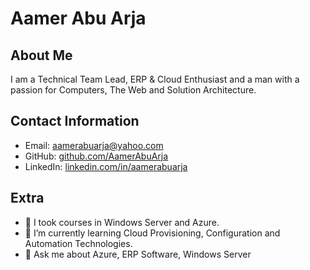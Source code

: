 # Aamer Abu Arja

## About Me
I am a Technical Team Lead, ERP & Cloud Enthusiast and a man with a passion for Computers, The Web and  Solution Architecture.

<!--
## Skills and Interests
<table>
 <tr>
  <td><img src="images/c-sharp.png" alt="C#" width="240" height="240" /></td>
  <td><img src=".png" alt="HTML" width="240" height="180" /></td>
  <td><img src="images/azure.png" alt="Azure" width="240" height="180" /></td>
  <td><img src=".png" alt="JavaScript" width="240" height="180" /></td>
  <td><img src="images/git.png" alt="Git" width="240" height="180" /></td>
 </tr>
 <tr>
  <td><img src=".png" alt="Bicep" width="240" height="180" /></td>
  <td><img src="images/ansible.png" alt="Ansible" width="240" height="180" /></td>
  <td><img src="images/terraform.png" alt="TerraForm" width="240" height="180" /></td>
  <td><img src=".png" alt="SQL" width="240" height="180" /></td>
  <td><img src=".png" alt="SSRS" width="240" height="180" /></td>
 </tr>
 <tr>
  <td><img src=".png" alt="Python" width="240" height="180" /></td>
  <td><img src=".png" alt="Epicor" width="240" height="180" /></td>
  <td><img src=".png" alt="ERP" width="240" height="180" /></td>
  <td><img src=".png" alt="Visual Studio" width="240" height="180" /></td>
  <td><img src=".png" alt="VS Code" width="240" height="180" /></td>
 </tr>
 <tr>
  <td><img src=".png" alt="XML" width="240" height="180" /></td>
  <td><img src=".png" alt=".NET Core" width="240" height="180" /></td>
  <td><img src="images/powershell.png" alt="PowerShell" width="240" height="180" /></td>
  <td><img src=".png" alt="Linux" width="240" height="180" /></td>
  <td><img src=".png" alt="REST" width="240" height="180" /></td>
 </tr>
</table>
-->

<!--
## Experience
### Software Developer at XYZ Corporation
*2018 - Present*

- Developed and maintained web applications using C#, ASP.NET, and MVC framework.
- Collaborated with cross-functional teams to deliver high-quality software solutions.
- Designed and optimized database schemas using SQL and Entity Framework.
- Implemented RESTful APIs for seamless integration with external systems.
- Utilized Git for version control and team collaboration.

### Freelance C# Developer
*2015 - 2018*

- Worked on diverse client projects, providing tailored C# solutions for their specific needs.
- Developed responsive web interfaces using HTML, CSS, and JavaScript.
- Designed and implemented database structures using SQL and Entity Framework.
- Delivered projects within agreed timelines, ensuring high-quality code and client satisfaction.

## Education
### Bachelor of Science in Computer Science
*University of ABC*
*2012 - 2016*

## Projects
- **E-commerce Web Application:** Developed a feature-rich e-commerce platform using C#, ASP.NET MVC, and MySQL. Implemented shopping cart functionality, order management, and secure payment integration.
- **Inventory Management System:** Designed and built a robust inventory management system for a retail client using C#, Entity Framework, and SQL Server. Integrated barcode scanning and reporting features for efficient stock management.
-->

## Contact Information
- Email: aamerabuarja@yahoo.com
- GitHub: [github.com/AamerAbuArja](https://github.com/aamerabuarja)
- LinkedIn: [linkedin.com/in/aamerabuarja](https://linkedin.com/in/aamerabuarja)

## Extra
- 🔭 I took courses in Windows Server and Azure.
- 🌱 I’m currently learning Cloud Provisioning, Configuration and Automation Technologies.
- 💬 Ask me about Azure, ERP Software, Windows Server

<!--
**AamerAbuArja/AamerAbuArja** is a ✨ _special_ ✨ repository because its `README.md` (this file) appears on your GitHub profile.

Here are some ideas to get you started:

- 📫 How to reach me: ...
- ⚡ Fun fact: ...
- 👯 I’m looking to collaborate on ...
- 🤔 I’m looking for help with ...
-->
